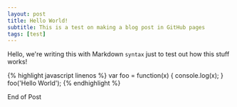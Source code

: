 ```yaml
---
layout: post
title: Hello World!
subtitle: This is a test on making a blog post in GitHub pages
tags: [test]
---
```



Hello, we're writing this with Markdown `syntax` just to test out how this stuff works!


{% highlight javascript linenos %}
var foo = function(x) {
  console.log(x);
}
foo('Hello World');
{% endhighlight %}

End of Post
